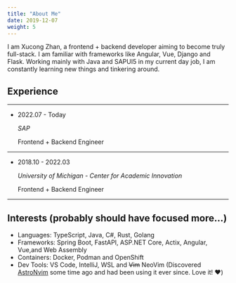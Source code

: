 ```yaml
---
title: "About Me"
date: 2019-12-07
weight: 5
---
```


I am Xucong Zhan, a frontend + backend developer aiming to become truly full-stack. I am familiar with frameworks like Angular, Vue, Django and Flask. Working mainly with Java and SAPUI5 in my current day job, I am constantly learning new things and tinkering around.

## Experience

---

- 2022.07 - Today

  _SAP_

  Frontend + Backend Engineer

---

- 2018.10 - 2022.03

  _University of Michigan - Center for Academic Innovation_

  Frontend + Backend Engineer

---

## Interests (probably should have focused more...)

- Languages: TypeScript, Java, C#, Rust, Golang
- Frameworks: Spring Boot, FastAPI, ASP.NET Core, Actix, Angular, Vue,and Web Assembly
- Containers: Docker, Podman and OpenShift
- Dev Tools: VS Code, IntelliJ, WSL and ~~Vim~~ NeoVim (Discovered [AstroNvim](https://astronvim.github.io/) some time ago and had been using it ever since. Love it! :heart:)
